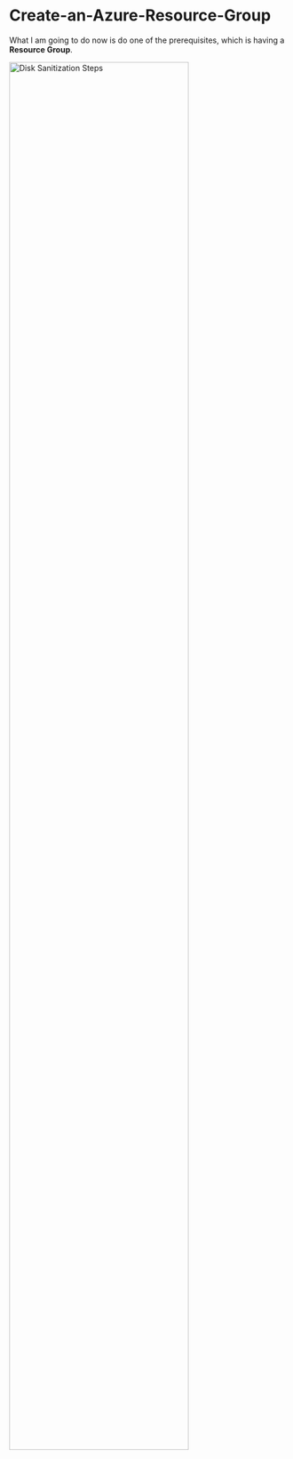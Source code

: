 # Create-an-Azure-Resource-Group

What I am going to do now is do one of the prerequisites, which is having a <b>Resource Group</b>.
 
  <img src="https://i.imgur.com/P2mmvS1.png" height="80%" width="80%" alt="Disk Sanitization Steps"/>
<br />
